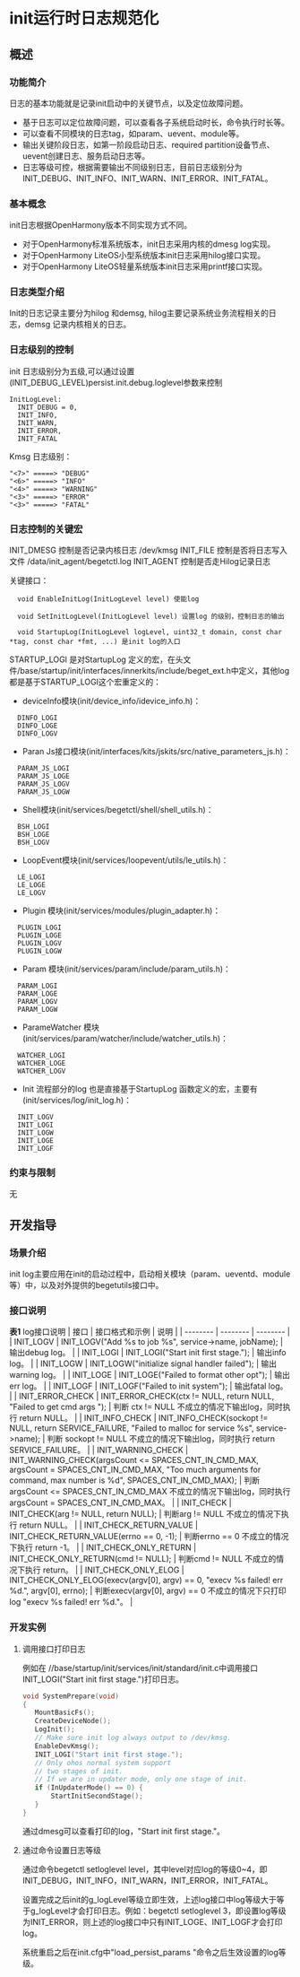 # init运行时日志规范化
## 概述
### 功能简介
日志的基本功能就是记录init启动中的关键节点，以及定位故障问题。
- 基于日志可以定位故障问题，可以查看各子系统启动时长，命令执行时长等。
- 可以查看不同模块的日志tag，如param、uevent、module等。
- 输出关键阶段日志，如第一阶段启动日志、required partition设备节点、uevent创建日志、服务启动日志等。
- 日志等级可控，根据需要输出不同级别日志，目前日志级别分为INIT_DEBUG、INIT_INFO、INIT_WARN、INIT_ERROR、INIT_FATAL。

### 基本概念

init日志根据OpenHarmony版本不同实现方式不同。
- 对于OpenHarmony标准系统版本，init日志采用内核的dmesg log实现。
- 对于OpenHarmony LiteOS小型系统版本init日志采用hilog接口实现。
- 对于OpenHarmony LiteOS轻量系统版本init日志采用printf接口实现。

### 日志类型介绍
  Init的日志记录主要分为hilog 和demsg, hilog主要记录系统业务流程相关的日志，demsg 记录内核相关的日志。
### 日志级别的控制
  init 日志级别分为五级,可以通过设置(INIT_DEBUG_LEVEL)persist.init.debug.loglevel参数来控制

  ```
  InitLogLevel:
    INIT_DEBUG = 0,
    INIT_INFO,
    INIT_WARN,
    INIT_ERROR,
    INIT_FATAL
  ```

  Kmsg 日志级别：

  ```
  "<7>" =====> "DEBUG"
  "<6>" =====> "INFO"
  "<4>" =====> "WARNING"
  "<3>" =====> "ERROR"
  "<3>" =====> "FATAL"
  ```
### 日志控制的关键宏
  INIT_DMESG 控制是否记录内核日志 /dev/kmsg
  INIT_FILE  控制是否将日志写入文件 /data/init_agent/begetctl.log
  INIT_AGENT 控制是否走Hilog记录日志

  关键接口：
  ```
    void EnableInitLog(InitLogLevel level) 使能log
  
    void SetInitLogLevel(InitLogLevel level) 设置log 的级别，控制日志的输出

    void StartupLog(InitLogLevel logLevel, uint32_t domain, const char *tag, const char *fmt, ...) 是init log的入口
  ```
  STARTUP_LOGI 是对StartupLog 定义的宏，在头文件/base/startup/init/interfaces/innerkits/include/beget_ext.h中定义，其他log都是基于STARTUP_LOGI这个宏重定义的：

  - deviceInfo模块(init/device_info/idevice_info.h)：
  ```
    DINFO_LOGI
    DINFO_LOGE
    DINFO_LOGV
  ```
  - Paran Js接口模块(init/interfaces/kits/jskits/src/native_parameters_js.h)：
  ```
    PARAM_JS_LOGI
    PARAM_JS_LOGE
    PARAM_JS_LOGV
    PARAM_JS_LOGW
  ```
  - Shell模块(init/services/begetctl/shell/shell_utils.h)：
  ```
    BSH_LOGI
    BSH_LOGE
    BSH_LOGV
  ```
  - LoopEvent模块(init/services/loopevent/utils/le_utils.h)：
  ```
    LE_LOGI
    LE_LOGE
    LE_LOGV
  ```
  - Plugin 模块(init/services/modules/plugin_adapter.h)：
  ```
    PLUGIN_LOGI
    PLUGIN_LOGE
    PLUGIN_LOGV
    PLUGIN_LOGW
  ```
  - Param 模块(init/services/param/include/param_utils.h)：
  ```
    PARAM_LOGI
    PARAM_LOGE
    PARAM_LOGV
    PARAM_LOGW
  ```
  - ParameWatcher 模块(init/services/param/watcher/include/watcher_utils.h)：
  ```
    WATCHER_LOGI
    WATCHER_LOGE
    WATCHER_LOGV
  ```
  - Init 流程部分的log 也是直接基于StartupLog 函数定义的宏，主要有(init/services/log/init_log.h)：
  ```
    INIT_LOGV
    INIT_LOGI
    INIT_LOGW
    INIT_LOGE
    INIT_LOGF
  ```

### 约束与限制
无

## 开发指导
### 场景介绍
init log主要应用在init的启动过程中，启动相关模块（param、ueventd、module等）中，以及对外提供的begetutils接口中。

### 接口说明

**表1** log接口说明
   | 接口 | 接口格式和示例 | 说明 |
   | -------- | -------- | -------- |
   | INIT_LOGV | INIT_LOGV("Add %s to job %s", service->name, jobName); | 输出debug log。 |
   | INIT_LOGI | INIT_LOGI("Start init first stage."); | 输出info log。 |
   | INIT_LOGW | INIT_LOGW("initialize signal handler failed"); | 输出warning log。 |
   | INIT_LOGE | INIT_LOGE("Failed to format other opt"); | 输出err log。 |
   | INIT_LOGF | INIT_LOGF("Failed to init system"); | 输出fatal log。 |
   | INIT_ERROR_CHECK | INIT_ERROR_CHECK(ctx != NULL, return NULL, "Failed to get cmd args "); | 判断 ctx != NULL 不成立的情况下输出log，同时执行 return NULL。 |
   | INIT_INFO_CHECK | INIT_INFO_CHECK(sockopt != NULL, return SERVICE_FAILURE, "Failed to malloc for service %s", service->name); | 判断 sockopt != NULL 不成立的情况下输出log，同时执行 return SERVICE_FAILURE。 |
   | INIT_WARNING_CHECK | INIT_WARNING_CHECK(argsCount <= SPACES_CNT_IN_CMD_MAX, argsCount = SPACES_CNT_IN_CMD_MAX, "Too much arguments for command, max number is %d", SPACES_CNT_IN_CMD_MAX); | 判断 argsCount <= SPACES_CNT_IN_CMD_MAX 不成立的情况下输出log，同时执行 argsCount = SPACES_CNT_IN_CMD_MAX。 |
   | INIT_CHECK | INIT_CHECK(arg != NULL, return NULL); | 判断arg != NULL 不成立的情况下执行 return NULL。 |
   | INIT_CHECK_RETURN_VALUE | INIT_CHECK_RETURN_VALUE(errno == 0, -1); | 判断errno == 0 不成立的情况下执行 return -1。 |
   | INIT_CHECK_ONLY_RETURN | INIT_CHECK_ONLY_RETURN(cmd != NULL); | 判断cmd != NULL 不成立的情况下执行 return。 |
   | INIT_CHECK_ONLY_ELOG | INIT_CHECK_ONLY_ELOG(execv(argv[0], argv) == 0, "execv %s failed! err %d.", argv[0], errno); | 判断execv(argv[0], argv) == 0 不成立的情况下只打印log "execv %s failed! err %d."。 |

### 开发实例

   1. 调用接口打印日志

      例如在 //base/startup/init/services/init/standard/init.c中调用接口INIT_LOGI("Start init first stage.")打印日志。
       ```c
       void SystemPrepare(void)
       {
          MountBasicFs();
          CreateDeviceNode();
          LogInit();
          // Make sure init log always output to /dev/kmsg.
          EnableDevKmsg();
          INIT_LOGI("Start init first stage.");
          // Only ohos normal system support
          // two stages of init.
          // If we are in updater mode, only one stage of init.
          if (InUpdaterMode() == 0) {
              StartInitSecondStage();
          }
       }
       ```
      通过dmesg可以查看打印的log，"Start init first stage."。

  2. 通过命令设置日志等级

     通过命令begetctl setloglevel level，其中level对应log的等级0~4，即INIT_DEBUG，INIT_INFO，INIT_WARN，INIT_ERROR，INIT_FATAL。
  
     设置完成之后init的g_logLevel等级立即生效，上述log接口中log等级大于等于g_logLevel才会打印日志。例如：begetctl setloglevel 3，即设置log等级为INIT_ERROR，则上述的log接口中只有INIT_LOGE、INIT_LOGF才会打印log。

     系统重启之后在init.cfg中"load_persist_params "命令之后生效设置的log等级。
   
